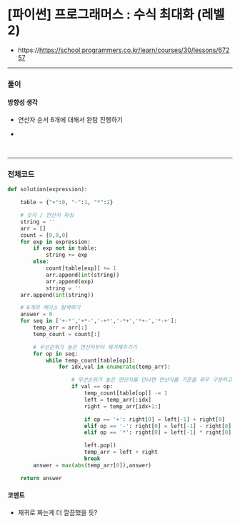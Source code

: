 # **\[파이썬\] 프로그래머스 : 수식 최대화 (레벨2)**

- https://https://school.programmers.co.kr/learn/courses/30/lessons/67257
  <br>

---

### **풀이**

#### **방향성 생각**

- 연산자 순서 6개에 대해서 완탐 진행하기

-

<br>

---

### **전체코드**

```python
def solution(expression):

    table = {"+":0, "-":1, "*":2}

    # 숫자 / 연산자 파싱
    string = ''
    arr = []
    count = [0,0,0]
    for exp in expression:
        if exp not in table:
            string += exp
        else:
            count[table[exp]] += 1
            arr.append(int(string))
            arr.append(exp)
            string = ''
    arr.append(int(string))

    # 6개의 케이스 탐색하기
    answer = 0
    for seq in ['+-*','+*-','-+*','-*+','*+-','*-+']:
        temp_arr = arr[:]
        temp_count = count[:]

        # 우선순위가 높은 연산자부터 제거해주기기
        for op in seq:
            while temp_count[table[op]]:
                for idx,val in enumerate(temp_arr):

                    # 우선순위가 높은 연산자를 만나면 연산자를 기준을 좌우 구분하고 한 숫자로 연산해주기
                    if val == op:
                        temp_count[table[op]] -= 1
                        left = temp_arr[:idx]
                        right = temp_arr[idx+1:]

                        if op == '+': right[0] = left[-1] + right[0]
                        elif op == '-': right[0] = left[-1] - right[0]
                        elif op == '*': right[0] = left[-1] * right[0]

                        left.pop()
                        temp_arr = left + right
                        break
        answer = max(abs(temp_arr[0]),answer)

    return answer
```

#### **코멘트**

- 재귀로 짜는게 더 깔끔했을 듯?
